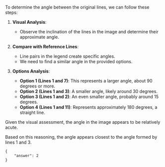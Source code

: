 To determine the angle between the original lines, we can follow these steps:

1. **Visual Analysis**: 
   - Observe the inclination of the lines in the image and determine their approximate angle.

2. **Compare with Reference Lines**:
   - Line pairs in the legend create specific angles. 
   - We need to find a similar angle in the provided options.

3. **Options Analysis**:
   - **Option 1 (Lines 1 and 7)**: This represents a larger angle, about 90 degrees or more.
   - **Option 2 (Lines 1 and 3)**: A smaller angle, likely around 30 degrees.
   - **Option 3 (Lines 1 and 2)**: An even smaller angle, probably around 15 degrees.
   - **Option 4 (Lines 1 and 11)**: Represents approximately 180 degrees, a straight line.

Given the visual assessment, the angle in the image appears to be relatively acute.

Based on this reasoning, the angle appears closest to the angle formed by lines 1 and 3. 

```
{
    "answer": 2
}
```